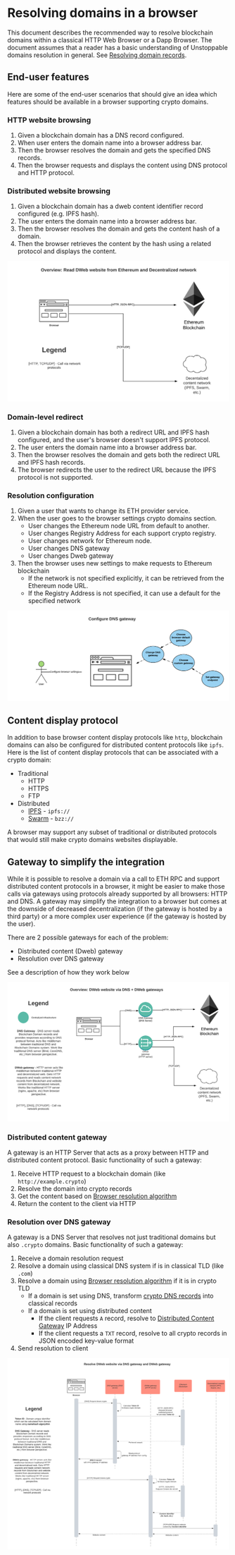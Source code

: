 # Resolving domains in a browser

This document describes the recommended way to resolve blockchain domains within a classical HTTP Web Browser or a Dapp Browser. The document assumes that a reader has a basic understanding of Unstoppable domains resolution in general. See [Resolving domain records](../domain-registry-essentials/resolving-domain-records.md).

## End-user features

Here are some of the end-user scenarios that should give an idea which features should be available in a browser supporting crypto domains.

### HTTP website browsing

1. Given a blockchain domain has a DNS record configured.
2. When user enters the domain name into a browser address bar.
3. Then the browser resolves the domain and gets the specified DNS records.
4. Then the browser requests and displays the content using DNS protocol and HTTP protocol.

### Distributed website browsing

1. Given a blockchain domain has a dweb content identifier record configured \(e.g. IPFS hash\).
2. The user enters the domain name into a browser address bar.
3. Then the browser resolves the domain and gets the content hash of a domain.
4. Then the browser retrieves the content by the hash using a related protocol and displays the content.

![](../.gitbook/assets/overview_read_dweb_website_from_ethereum_and_decentralized_network.png)

### Domain-level redirect

1. Given a blockchain domain has both a redirect URL and IPFS hash configured, and the user's browser doesn't support IPFS protocol.
2. The user enters the domain name into a browser address bar.
3. Then the browser resolves the domain and gets both the redirect URL and IPFS hash records.
4. The browser redirects the user to the redirect URL because the IPFS protocol is not supported.

### Resolution configuration

1. Given a user that wants to change its ETH provider service.
2. When the user goes to the browser settings crypto domains section.
   * User changes the Ethereum node URL from default to another.
   * User changes Registry Address for each support crypto registry.
   * User changes network for Ethereum node.
   * User changes DNS gateway
   * User changes Dweb gateway
3. Then the browser uses new settings to make requests to Ethereum blockchain
   * If the network is not specified explicitly, it can be retrieved from the Ethereum node URL.
   * If the Registry Address is not specified, it can use a default for the specified network

![](../.gitbook/assets/configure_dns_gateway.png)

## Content display protocol

In addition to base browser content display protocols like `http`, blockchain domains can also be configured for distributed content protocols like `ipfs`. Here is the list of content display protocols that can be associated with a crypto domain:

* Traditional
  * HTTP
  * HTTPS
  * FTP
* Distributed
  * [IPFS](https://en.wikipedia.org/wiki/InterPlanetary_File_System) - `ipfs://`
  * [Swarm](https://swarm-guide.readthedocs.io/en/stable/architecture.html#the-bzz-protocol) - `bzz://`

A browser may support any subset of traditional or distributed protocols that would still make crypto domains websites displayable.

## Gateway to simplify the integration

While it is possible to resolve a domain via a call to ETH RPC and support distributed content protocols in a browser, it might be easier to make those calls via gateways using protocols already supported by all browsers: HTTP and DNS. A gateway may simplify the integration to a browser but comes at the downside of decreased decentralization \(if the gateway is hosted by a third party\) or a more complex user experience \(if the gateway is hosted by the user\).

There are 2 possible gateways for each of the problem:

* Distributed content \(Dweb\) gateway
* Resolution over DNS gateway

See a description of how they work below

![](../.gitbook/assets/overview_dweb_website_via_dns_dweb_gateways.png)

### Distributed content gateway

A gateway is an HTTP Server that acts as a proxy between HTTP and distributed content protocol. Basic functionality of such a gateway:

1. Receive HTTP request to a blockchain domain \(like `http://example.crypto`\)
2. Resolve the domain into crypto records
3. Get the content based on [Browser resolution algorithm](browser-resolution-algorithm.md)
4. Return the content to the client via HTTP

### Resolution over DNS gateway

A gateway is a DNS Server that resolves not just traditional domains but also `.crypto` domains. Basic functionality of such a gateway:

1. Receive a domain resolution request
2. Resolve a domain using classical DNS system if is in classical TLD \(like `.com`\)
3. Resolve a domain using [Browser resolution algorithm](browser-resolution-algorithm.md) if it is in crypto TLD
   * If a domain is set using DNS, transform [crypto DNS records](browser-resolution-algorithm.md#dns-records) into classical records
   * If a domain is set using distributed content
     * If the client requests `A` record, resolve to [Distributed Content Gateway](resolving-domains-in-a-browser.md#distributed-content-gateway) IP Address
     * If the client requests a `TXT` record, resolve to all crypto records in JSON encoded key-value format
4. Send resolution to client

![](../.gitbook/assets/resolve_dweb_website_via_dns_gateway_and_dweb_gateway.png)

